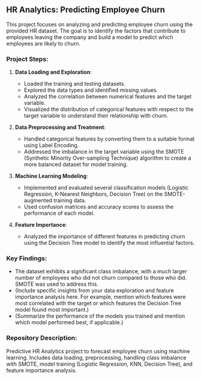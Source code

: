 ## HR Analytics: Predicting Employee Churn

This project focuses on analyzing and predicting employee churn using the provided HR dataset. The goal is to identify the factors that contribute to employees leaving the company and build a model to predict which employees are likely to churn.

### Project Steps:

1.  **Data Loading and Exploration**:
    *   Loaded the training and testing datasets.
    *   Explored the data types and identified missing values.
    *   Analyzed the correlation between numerical features and the target variable.
    *   Visualized the distribution of categorical features with respect to the target variable to understand their relationship with churn.

2.  **Data Preprocessing and Treatment**:
    *   Handled categorical features by converting them to a suitable format using Label Encoding.
    *   Addressed the imbalance in the target variable using the SMOTE (Synthetic Minority Over-sampling Technique) algorithm to create a more balanced dataset for model training.

3.  **Machine Learning Modeling**:
    *   Implemented and evaluated several classification models (Logistic Regression, K-Nearest Neighbors, Decision Tree) on the SMOTE-augmented training data.
    *   Used confusion matrices and accuracy scores to assess the performance of each model.

4.  **Feature Importance**:
    *   Analyzed the importance of different features in predicting churn using the Decision Tree model to identify the most influential factors.

### Key Findings:

*   The dataset exhibits a significant class imbalance, with a much larger number of employees who did not churn compared to those who did. SMOTE was used to address this.
*   (Include specific insights from your data exploration and feature importance analysis here. For example, mention which features were most correlated with the target or which features the Decision Tree model found most important.)
*   (Summarize the performance of the models you trained and mention which model performed best, if applicable.)

### Repository Description:

Predictive HR Analytics project to forecast employee churn using machine learning. Includes data loading, preprocessing, handling class imbalance with SMOTE, model training (Logistic Regression, KNN, Decision Tree), and feature importance analysis.
